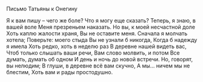Письмо Татьяны к Онегину

Я к вам пишу – чего же боле?
Что я могу еще сказать?
Теперь, я знаю, в вашей воле
Меня презреньем наказать.
Но вы, к моей несчастной доле
Хоть каплю жалости храня,
Вы не оставите меня.
Сначала я молчать хотела;
Поверьте: моего стыда
Вы не узнали б никогда,
Когда б надежду я имела
Хоть редко, хоть в неделю раз
В деревне нашей видеть вас,
Чтоб только слышать ваши речи,
Вам слово молвить, и потом
Все думать, думать об одном
И день и ночь до новой встречи.
Но, говорят, вы нелюдим;
В глуши, в деревне всё вам скучно,
А мы… ничем мы не блестим,
Хоть вам и рады простодушно.

